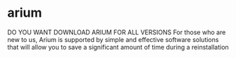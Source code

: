 # arium
 DO YOU WANT DOWNLOAD ARIUM FOR ALL VERSIONS   For those who are new to us, Arium is supported by simple and effective software solutions that will allow you to save a significant amount of time during a reinstallation
